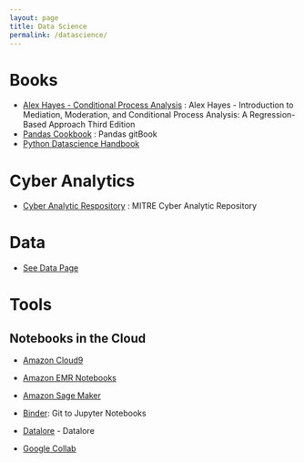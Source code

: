 ```yaml
---
layout: page
title: Data Science
permalink: /datascience/
---
```


# Books
  * [Alex Hayes - Conditional Process Analysis](http://afhayes.com/introduction-to-mediation-moderation-and-conditional-process-analysis.html) : Alex Hayes - Introduction to Mediation, Moderation, and Conditional Process Analysis: A Regression-Based Approach
Third Edition
  * [Pandas Cookbook](https://github.com/jvns/pandas-cookbook) : Pandas gitBook
  * [Python Datascience Handbook](https://jakevdp.github.io/PythonDataScienceHandbook/) 

# Cyber Analytics
   * [Cyber Analytic Respository](https://car.mitre.org/) : MITRE Cyber Analytic Repository
   
# Data

   * [See Data Page](data.md)
   
# Tools

## Notebooks in the Cloud

   * [Amazon Cloud9](https://aws.amazon.com/cloud9/)

   * [Amazon EMR Notebooks](https://docs.aws.amazon.com/emr/latest/ManagementGuide/emr-managed-notebooks.html)

   * [Amazon Sage Maker](https://aws.amazon.com/blogs/aws/amazon-sagemaker-studio-the-first-fully-integrated-development-environment-for-machine-learning/)

   * [Binder](https://mybinder.org/): Git to Jupyter Notebooks
   
   * [Datalore](https://datalore.io/) - Datalore

   * [Google Collab](https://colab.research.google.com/?utm_source=scs-index)



